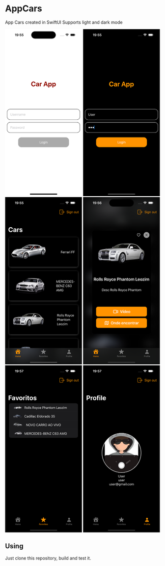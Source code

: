 # AppCars
App Cars created in SwiftUI
Supports light and dark mode

<p float="left">
<img src="Screenshots/image1.png" width="250">
<img src="Screenshots/image2.png" width="250">
<img src="Screenshots/image3.png" width="250">
<img src="Screenshots/image4.png" width="250">
<img src="Screenshots/image5.png" width="250">
<img src="Screenshots/image6.png" width="250">
</p>

## Using
Just clone this repository, build and test it.
